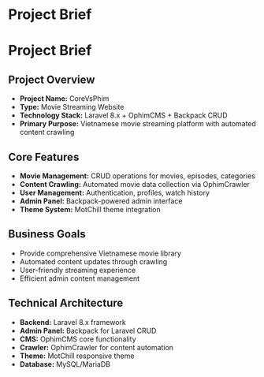 # Project Brief

# Project Brief

## Project Overview
- **Project Name:** CoreVsPhim
- **Type:** Movie Streaming Website
- **Technology Stack:** Laravel 8.x + OphimCMS + Backpack CRUD
- **Primary Purpose:** Vietnamese movie streaming platform with automated content crawling

## Core Features
- **Movie Management:** CRUD operations for movies, episodes, categories
- **Content Crawling:** Automated movie data collection via OphimCrawler
- **User Management:** Authentication, profiles, watch history
- **Admin Panel:** Backpack-powered admin interface
- **Theme System:** MotChill theme integration

## Business Goals
- Provide comprehensive Vietnamese movie library
- Automated content updates through crawling
- User-friendly streaming experience
- Efficient admin content management

## Technical Architecture
- **Backend:** Laravel 8.x framework
- **Admin Panel:** Backpack for Laravel CRUD
- **CMS:** OphimCMS core functionality
- **Crawler:** OphimCrawler for content automation
- **Theme:** MotChill responsive theme
- **Database:** MySQL/MariaDB

